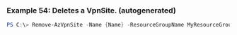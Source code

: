 
### Example 54: Deletes a VpnSite. (autogenerated)
```powershell
PS C:\> Remove-AzVpnSite -Name {Name} -ResourceGroupName MyResourceGroup


